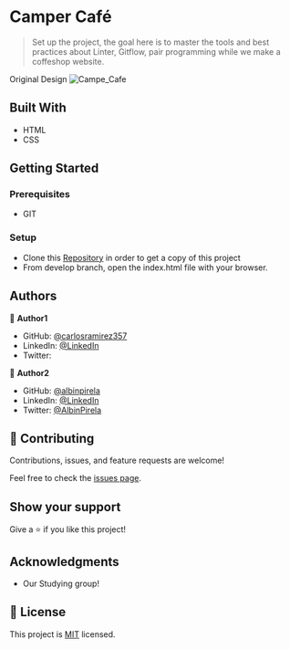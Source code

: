 # Camper Café

> Set up the project, the goal here is to master the tools and best practices about Linter, Gitflow, pair programming while we make a coffeshop website. 

Original Design
![Campe_Cafe](https://user-images.githubusercontent.com/127773967/231599716-4ef710e8-9840-4f0a-b527-1ea812ffa0a2.jpeg)



## Built With

- HTML
- CSS

## Getting Started


### Prerequisites
- GIT 

### Setup
- Clone this [Repository](https://github.com/danyhoshi/youtube-clone.git) in order to get a copy of this project
- From develop branch, open the index.html file with your browser.

## Authors

👤 **Author1**

- GitHub: [@carlosramirez357](https://github.com/carlosramirez357)
- LinkedIn: [@LinkedIn](https://www.linkedin.com/in/carlos-javier-ram%C3%ADrez-guti%C3%A9rrez-7297b126a)
- Twitter: [](https://twitter.com/)

👤 **Author2**

- GitHub: [@albinpirela](https://github.com/Albinpirela)
- LinkedIn: [@LinkedIn](https://www.linkedin.com/in/carlos-javier-ram%C3%ADrez-guti%C3%A9rrez-7297b126a)
- Twitter: [@AlbinPirela](https://twitter.com/243f3669846b4b5)

## 🤝 Contributing

Contributions, issues, and feature requests are welcome!

Feel free to check the [issues page](../../issues/).

## Show your support

Give a ⭐️ if you like this project!

## Acknowledgments

- Our Studying group!

## 📝 License

This project is [MIT](./MIT.md) licensed.
